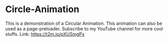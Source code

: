 # Circle-Animation

This is a demonstration of a Circular Animation. This animation can also be used as a page-preloader.
Subscribe to my YouTube channel for more cool stuffs. 
Link: https://t2m.io/pXUSmgPx
